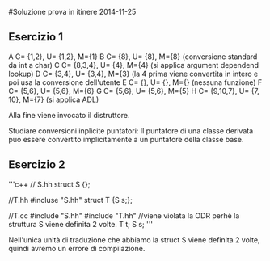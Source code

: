 #Soluzione prova in itinere 2014-11-25

## Esercizio 1

A
C= {1,2}, U= {1,2}, M={1}
B
C= {8}, U= {8}, M={8}  (conversione standard da int a char)
C
C= {8,3,4}, U= {4}, M={4}  (si applica argument dependend lookup)
D
C= {3,4}, U= {3,4}, M={3} (la 4 prima viene convertita in intero e poi usa la conversione dell'utente
E
C= {}, U= {}, M={}  (nessuna funzione)
F
C= {5,6}, U= {5,6}, M={6}
G
C= {5,6}, U= {5,6}, M={5}
H
C= {9,10,7}, U= {7, 10}, M={7}  (si applica ADL)

Alla fine viene invocato il distruttore.

Studiare conversioni inplicite puntatori:
Il puntatore di una classe derivata può essere convertito implicitamente a un puntatore della classe base.

## Esercizio 2

'''c++
// S.hh
struct S {};

//T.hh
#incluse "S.hh"
struct T {S s;};

//T.cc
#include "S.hh"
#include "T.hh"   //viene violata la ODR perhè la struttura S viene definita 2 volte.
T t;
S s;
'''

Nell'unica unità di traduzione che abbiamo la struct S viene definita 2 volte, quindi avremo un errore di compilazione.